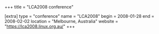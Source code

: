 +++
title = "LCA2008 conference"

[extra]
type = "conference"
name = "LCA2008"
begin = 2008-01-28
end = 2008-02-02
location = "Melbourne, Australia"
website = "https://lca2008.linux.org.au/"
+++
